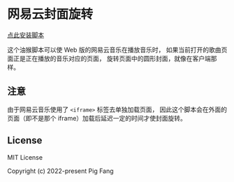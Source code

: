 # 网易云封面旋转

[点此安装脚本](https://greasyfork.org/scripts/444690-%E7%BD%91%E6%98%93%E4%BA%91%E5%B0%81%E9%9D%A2%E6%97%8B%E8%BD%AC/code/%E7%BD%91%E6%98%93%E4%BA%91%E5%B0%81%E9%9D%A2%E6%97%8B%E8%BD%AC.user.js)

这个油猴脚本可以使 Web 版的网易云音乐在播放音乐时，
如果当前打开的歌曲页面正是正在播放的音乐对应的页面，
旋转页面中的圆形封面，就像在客户端那样。

## 注意

由于网易云音乐使用了 `<iframe>` 标签去单独加载页面，
因此这个脚本会在外面的页面（即不是那个 iframe）加载后延迟一定的时间才使封面旋转。

## License

MIT License

Copyright (c) 2022-present Pig Fang
